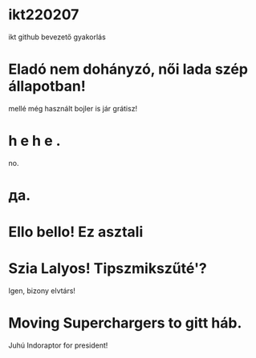 # ikt220207
ikt github bevezető gyakorlás
# Eladó nem dohányzó, női lada szép állapotban!
mellé még használt bojler is jár grátisz!
# h e h e .
no.
# да.
# Ello bello! Ez asztali
# Szia Lalyos! Tipszmikszűté'?
Igen, bizony elvtárs!
# Moving Superchargers to gitt háb.
Juhú
Indoraptor for president!
